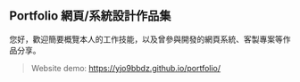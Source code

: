 ## Portfolio 網頁/系統設計作品集
您好，歡迎簡要概覽本人的工作技能，以及曾參與開發的網頁系統、客製專案等作品分享。
> Website demo: https://yjo9bbdz.github.io/portfolio/

